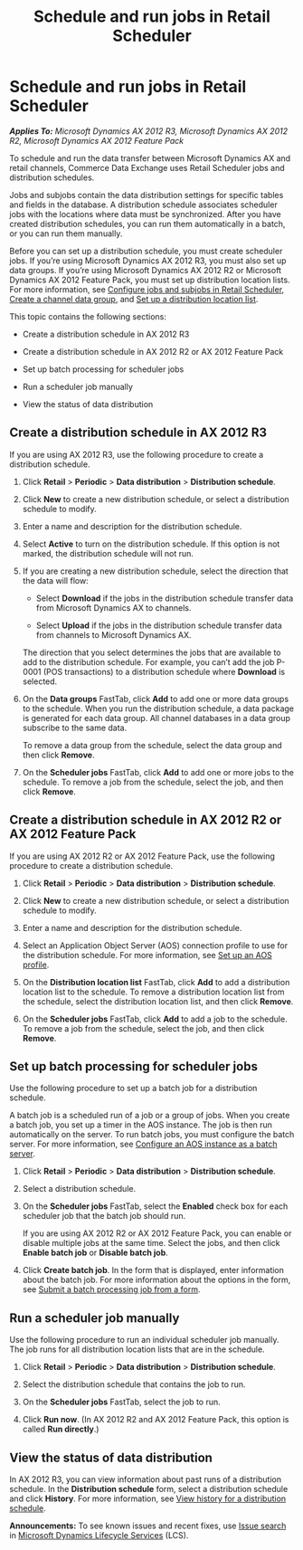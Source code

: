 ﻿---
title: Schedule and run jobs in Retail Scheduler
TOCTitle: Schedule and run jobs in Retail Scheduler
ms:assetid: fd0e4d1a-26ec-4ad3-861c-c71b238b4387
ms:mtpsurl: https://technet.microsoft.com/en-us/library/JJ710363(v=AX.60)
ms:contentKeyID: 49384244
ms.date: 05/18/2015
mtps_version: v=AX.60
f1_keywords:
- Forms.RetailConnSchedule
- Forms.RetailCDXSchedule
- MsDynAx060.Forms.RetailCDXSchedule
- MsDynAx060.Forms.RetailConnSchedule
---

# Schedule and run jobs in Retail Scheduler 


_**Applies To:** Microsoft Dynamics AX 2012 R3, Microsoft Dynamics AX 2012 R2, Microsoft Dynamics AX 2012 Feature Pack_

To schedule and run the data transfer between Microsoft Dynamics AX and retail channels, Commerce Data Exchange uses Retail Scheduler jobs and distribution schedules.

Jobs and subjobs contain the data distribution settings for specific tables and fields in the database. A distribution schedule associates scheduler jobs with the locations where data must be synchronized. After you have created distribution schedules, you can run them automatically in a batch, or you can run them manually.

Before you can set up a distribution schedule, you must create scheduler jobs. If you’re using Microsoft Dynamics AX 2012 R3, you must also set up data groups. If you’re using Microsoft Dynamics AX 2012 R2 or Microsoft Dynamics AX 2012 Feature Pack, you must set up distribution location lists. For more information, see [Configure jobs and subjobs in Retail Scheduler](configure-jobs-and-subjobs-in-retail-scheduler.md), [Create a channel data group](create-a-channel-data-group.md), and [Set up a distribution location list](set-up-a-distribution-location-list.md).

This topic contains the following sections:

  - Create a distribution schedule in AX 2012 R3

  - Create a distribution schedule in AX 2012 R2 or AX 2012 Feature Pack

  - Set up batch processing for scheduler jobs

  - Run a scheduler job manually

  - View the status of data distribution

## Create a distribution schedule in AX 2012 R3

If you are using AX 2012 R3, use the following procedure to create a distribution schedule.

1.  Click **Retail** \> **Periodic** \> **Data distribution** \> **Distribution schedule**.

2.  Click **New** to create a new distribution schedule, or select a distribution schedule to modify.

3.  Enter a name and description for the distribution schedule.

4.  Select **Active** to turn on the distribution schedule. If this option is not marked, the distribution schedule will not run.

5.  If you are creating a new distribution schedule, select the direction that the data will flow:
    
      - Select **Download** if the jobs in the distribution schedule transfer data from Microsoft Dynamics AX to channels.
    
      - Select **Upload** if the jobs in the distribution schedule transfer data from channels to Microsoft Dynamics AX.
    
    The direction that you select determines the jobs that are available to add to the distribution schedule. For example, you can’t add the job P-0001 (POS transactions) to a distribution schedule where **Download** is selected.

6.  On the **Data groups** FastTab, click **Add** to add one or more data groups to the schedule. When you run the distribution schedule, a data package is generated for each data group. All channel databases in a data group subscribe to the same data.
    
    To remove a data group from the schedule, select the data group and then click **Remove**.

7.  On the **Scheduler jobs** FastTab, click **Add** to add one or more jobs to the schedule. To remove a job from the schedule, select the job, and then click **Remove**.

## Create a distribution schedule in AX 2012 R2 or AX 2012 Feature Pack

If you are using AX 2012 R2 or AX 2012 Feature Pack, use the following procedure to create a distribution schedule.

1.  Click **Retail** \> **Periodic** \> **Data distribution** \> **Distribution schedule**.

2.  Click **New** to create a new distribution schedule, or select a distribution schedule to modify.

3.  Enter a name and description for the distribution schedule.

4.  Select an Application Object Server (AOS) connection profile to use for the distribution schedule. For more information, see [Set up an AOS profile](set-up-an-aos-profile.md).

5.  On the **Distribution location list** FastTab, click **Add** to add a distribution location list to the schedule. To remove a distribution location list from the schedule, select the distribution location list, and then click **Remove**.

6.  On the **Scheduler jobs** FastTab, click **Add** to add a job to the schedule. To remove a job from the schedule, select the job, and then click **Remove**.

## Set up batch processing for scheduler jobs

Use the following procedure to set up a batch job for a distribution schedule.

A batch job is a scheduled run of a job or a group of jobs. When you create a batch job, you set up a timer in the AOS instance. The job is then run automatically on the server. To run batch jobs, you must configure the batch server. For more information, see [Configure an AOS instance as a batch server](configure-an-aos-instance-as-a-batch-server.md).

1.  Click **Retail** \> **Periodic** \> **Data distribution** \> **Distribution schedule**.

2.  Select a distribution schedule.

3.  On the **Scheduler jobs** FastTab, select the **Enabled** check box for each scheduler job that the batch job should run.
    
    If you are using AX 2012 R2 or AX 2012 Feature Pack, you can enable or disable multiple jobs at the same time. Select the jobs, and then click **Enable batch job** or **Disable batch job**.

4.  Click **Create batch job**. In the form that is displayed, enter information about the batch job. For more information about the options in the form, see [Submit a batch processing job from a form](submit-a-batch-processing-job-from-a-form.md).

## Run a scheduler job manually

Use the following procedure to run an individual scheduler job manually. The job runs for all distribution location lists that are in the schedule.

1.  Click **Retail** \> **Periodic** \> **Data distribution** \> **Distribution schedule**.

2.  Select the distribution schedule that contains the job to run.

3.  On the **Scheduler jobs** FastTab, select the job to run.

4.  Click **Run now**. (In AX 2012 R2 and AX 2012 Feature Pack, this option is called **Run directly**.)

## View the status of data distribution

In AX 2012 R3, you can view information about past runs of a distribution schedule. In the **Distribution schedule** form, select a distribution schedule and click **History**. For more information, see [View history for a distribution schedule](view-history-for-a-distribution-schedule.md).

  
**Announcements:** To see known issues and recent fixes, use [Issue search](http://go.microsoft.com/fwlink/?linkid=389258) in [Microsoft Dynamics Lifecycle Services](http://go.microsoft.com/fwlink/?linkid=306505) (LCS).

